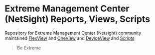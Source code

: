 # Extreme Management Center (NetSight) Reports, Views, Scripts

Repository for Extreme Management Center (Netsight) community maintained [FlexView](FlexView/README.md) and [OneView](OneView/README.md) and [DeviceView](DeviceView/README.md) and [Scripts](https://github.com/extremenetworks/ExtremeScripting/tree/master/Netsight/oneview_CLI_scripts/README.md)

>Be Extreme